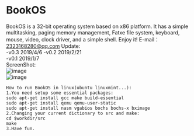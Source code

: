 ﻿# BookOS
BookOS is a 32-bit operating system based on x86 platform. It has a simple multitasking, paging memory management, Fatxe file system, keyboard, mouse, video, clock driver, and a simple shell. Enjoy it!
E-mail：2323168280@qq.com
Update:  
  	-v0.3 2019/4/6 
	-v0.2 2019/2/21  
	-v0.1 2019/1/7  
ScreenShot:  
![image](https://github.com/huzichengdevelop/BookOSv0.2/blob/master/screenshot/logo.png)  
![image](https://github.com/huzichengdevelop/BookOSv0.2/blob/master/screenshot/run.png)  


	How to run BookOS in linux(ubuntu linuxmint...):
	1.You need setup some essential packages:
	sudo apt-get install gcc make build-essential
	sudo apt-get install qemu qemu-user-static
	sudo apt-get install nasm vgabios bochs bochs-x bximage
	2.Changing your current dictionary to src and make:
	cd $workdir/src
	make
	3.Have fun.
